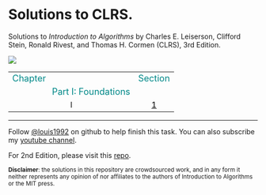 # Solutions to CLRS.
Solutions to *Introduction to Algorithms* by Charles E. Leiserson, Clifford Stein, Ronald Rivest, and Thomas H. Cormen (CLRS), 3rd Edition.

![](https://images-na.ssl-images-amazon.com/images/I/513P8XoCAEL._AC_SY400_.jpg)

<table class="table table-bordered table-striped table-condensed">
    <tr>
        <td><font size="4px" color="#0x888888">Chapter</font></td>
	    <td align = "center" colspan='20' width = "100%"><font size="4px" color="#0x888888">Section</font></td>
    </tr>
    <tr> <td align = "center" colspan='20' width = "100%"><font size="4px" color="#0x888888">Part I: Foundations</font></td></tr>
       <tr>
    	<td align="center">I</td>
		<td align="center"><a href="./C01-The-Role-of-Algorithms-in-Computing/1.1.md"><font color="black">1</font></td>
    </tr>
</table>

***
Follow [@louis1992](https://github.com/gzc) on github to help finish this task.
You can also subscribe my [youtube channel](https://www.youtube.com/channel/UCAvvkYnRNyObcHzOCaVgSrQ).

For 2nd Edition, please visit this [repo](https://github.com/gzc/CLRS).

<sub>**Disclaimer**: the solutions in this repository are crowdsourced work, and in any form it neither represents any opinion of nor affiliates to the authors of Introduction to Algorithms or the MIT press.<sub>